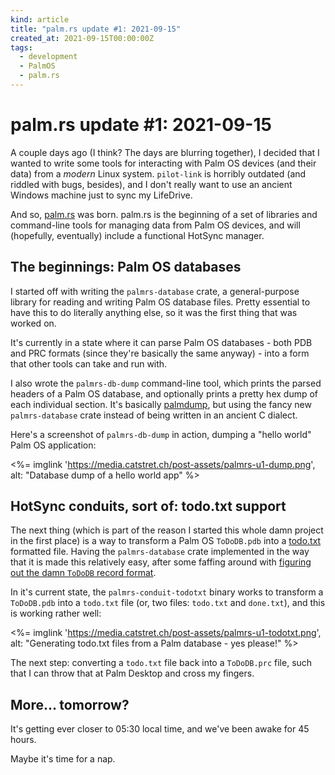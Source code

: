 ```yaml
---
kind: article
title: "palm.rs update #1: 2021-09-15"
created_at: 2021-09-15T00:00:00Z
tags:
  - development
  - PalmOS
  - palm.rs
---
```


# palm.rs update #1: 2021-09-15

A couple days ago (I think? The days are blurring together), I decided that I
wanted to write some tools for interacting with Palm OS devices (and their
data) from a _modern_ Linux system. `pilot-link` is horribly outdated (and
riddled with bugs, besides), and I don't really want to use an ancient Windows
machine just to sync my LifeDrive.

And so, [palm.rs][] was born. palm.rs is the beginning of a set of libraries
and command-line tools for managing data from Palm OS devices, and will
(hopefully, eventually) include a functional HotSync manager.


## The beginnings: Palm OS databases

I started off with writing the `palmrs-database` crate, a general-purpose
library for reading and writing Palm OS database files. Pretty essential to
have this to do literally anything else, so it was the first thing that was
worked on.

It's currently in a state where it can parse Palm OS databases - both PDB and
PRC formats (since they're basically the same anyway) - into a form that other
tools can take and run with.

I also wrote the `palmrs-db-dump` command-line tool, which prints the parsed
headers of a Palm OS database, and optionally prints a pretty hex dump of each
individual section. It's basically [palmdump][], but using the fancy new
`palmrs-database` crate instead of being written in an ancient C dialect.

Here's a screenshot of `palmrs-db-dump` in action, dumping a "hello world"
Palm OS application:

<%= imglink 'https://media.catstret.ch/post-assets/palmrs-u1-dump.png', alt: "Database dump of a hello world app" %>


## HotSync conduits, sort of: todo.txt support

The next thing (which is part of the reason I started this whole damn project
in the first place) is a way to transform a Palm OS `ToDoDB.pdb` into a
[todo.txt][] formatted file. Having the `palmrs-database` crate implemented in
the way that it is made this relatively easy, after some faffing around with
[figuring out the damn `ToDoDB` record format][db-formats-todo].

In it's current state, the `palmrs-conduit-todotxt` binary works to transform a
`ToDoDB.pdb` into a `todo.txt` file (or, two files: `todo.txt` and `done.txt`),
and this is working rather well:

<%= imglink 'https://media.catstret.ch/post-assets/palmrs-u1-todotxt.png', alt: "Generating todo.txt files from a Palm database - yes please!" %>

The next step: converting a `todo.txt` file back into a `ToDoDB.prc` file, such
that I can throw that at Palm Desktop and cross my fingers.


## More… tomorrow?

It's getting ever closer to 05:30 local time, and we've been awake for 45 hours.

Maybe it's time for a nap.


[palm.rs]: https://github.com/u1f408/palmrs/
[palmdump]: http://fourmilab.ch/palm/palmdump/
[todo.txt]: https://todotxt.org
[db-formats-todo]: https://catstret.ch/projects/palmos/db-formats/#tododb

